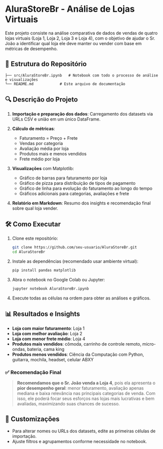 # AluraStoreBr - Análise de Lojas Virtuais

Este projeto consiste na análise comparativa de dados de vendas de quatro lojas virtuais (Loja 1, Loja 2, Loja 3 e Loja 4), com o objetivo de ajudar o Sr. João a identificar qual loja ele deve manter ou vender com base em métricas de desempenho.

## 📁 Estrutura do Repositório

```
├── src/AluraStoreBr.ipynb   # Notebook com todo o processo de análise e visualizações
└── README.md            # Este arquivo de documentação
```

## 🔍 Descrição do Projeto

1. **Importação e preparação dos dados**: Carregamento dos datasets via URLs CSV e união em um único DataFrame.
2. **Cálculo de métricas**:

   * Faturamento = Preço + Frete
   * Vendas por categoria
   * Avaliação média por loja
   * Produtos mais e menos vendidos
   * Frete médio por loja
3. **Visualizações** com Matplotlib:

   * Gráfico de barras para faturamento por loja
   * Gráfico de pizza para distribuição de tipos de pagamento
   * Gráfico de linha para evolução do faturamento ao longo do tempo
   * Gráficos adicionais para categorias, avaliações e frete
4. **Relatório em Markdown**: Resumo dos insights e recomendação final sobre qual loja vender.

## 🛠️ Como Executar

1. Clone este repositório:

   ```bash
   git clone https://github.com/seu-usuario/AluraStoreBr.git
   cd AluraStoreBr
   ```
2. Instale as dependências (recomendado usar ambiente virtual):

   ```bash
   pip install pandas matplotlib
   ```
3. Abra o notebook no Google Colab ou Jupyter:

   ```bash
   jupyter notebook AluraStoreBr.ipynb
   ```
4. Execute todas as células na ordem para obter as análises e gráficos.

## 📊 Resultados e Insights

* **Loja com maior faturamento**: Loja 1
* **Loja com melhor avaliação**: Loja 2
* **Loja com menor frete médio**: Loja 4
* **Produtos mais vendidos**: cômoda, carrinho de controle remoto, micro-ondas, bateria, cama king
* **Produtos menos vendidos**: Ciência da Computação com Python, guitarra, mochila, headset, celular ABXY

### ✅ Recomendação Final

> **Recomendamos que o Sr. João venda a Loja 4**, pois ela apresenta o **pior desempenho geral**: menor faturamento, avaliação apenas mediana e baixa relevância nas principais categorias de venda. Com isso, ele poderá focar seus esforços nas lojas mais lucrativas e bem avaliadas, maximizando suas chances de sucesso.

## 📝 Customizações

* Para alterar nomes ou URLs dos datasets, edite as primeiras células de importação.
* Ajuste filtros e agrupamentos conforme necessidade no notebook.

